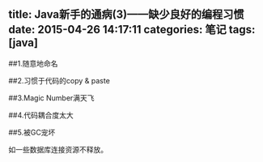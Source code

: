 title: Java新手的通病(3)——缺少良好的编程习惯
date: 2015-04-26 14:17:11
categories: 笔记
tags: [java]
---

##1.随意地命名

##2.习惯于代码的copy & paste

##3.Magic Number满天飞

##4.代码耦合度太大

##5.被GC宠坏

如一些数据库连接资源不释放。